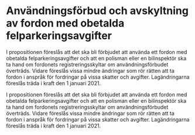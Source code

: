 # Användningsförbud och avskyltning av fordon med obetalda felparkeringsavgifter

I propositionen föreslås att det ska bli förbjudet att använda ett fordon med obetalda felparkeringsavgifter och att en polisman eller en bilinspektör ska ta hand om fordonets registreringsskyltar om användningsförbudet överträds. Vidare föreslås vissa mindre ändringar som rör rätten att ta fordon i anspråk för fordringar på vissa skatter och avgifter.
Lagändringarna föreslås träda i kraft den 1 januari 2021.

I propositionen föreslås att det ska bli förbjudet att använda ett fordon med obetalda felparkeringsavgifter och att en polisman eller en bilinspektör ska ta hand om fordonets registreringsskyltar om användningsförbudet överträds. Vidare föreslås vissa mindre ändringar som rör rätten att ta fordon i anspråk för fordringar på vissa skatter och avgifter.
Lagändringarna föreslås träda i kraft den 1 januari 2021.
